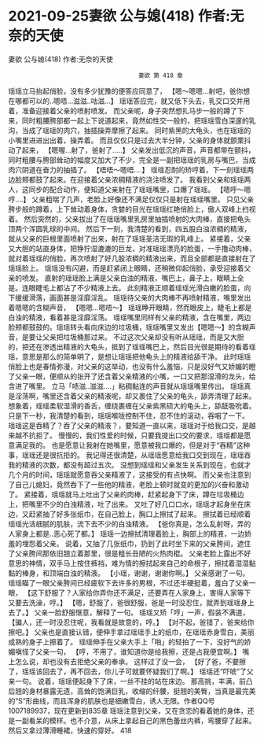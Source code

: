 # 2021-09-25妻欲 公与媳(418) 作者:无奈的天使



妻欲 公与媳(418) 作者:无奈的天使



                                         妻欲 第 418 章
 瑶瑶立马抬起俏脸，没有多少犹豫的便答应同意了， 【嗯～嗯嗯...射吧，爸你想在哪都可以的..嗯唔...滋滋..咕滋...】 瑶瑶答应完，就又低下头去，乳交口交并用着，准备迎接着父亲的喷射喷发。
 而父亲呢，身子突然想扎马步一般的蹲了下来，同时粗腰胯部都一起上下说道起来，竟然如性交一般的，把瑶瑶雪白深邃的乳沟，当成了瑶瑶的肉穴，抽插操弄摩擦了起来。 同时紫黑的大龟头，也在瑶瑶的小嘴里进进出出着，操弄着。
 而且仅仅只是过去大半分钟，父亲的身体就颤栗抖动了起来， 【嗯喔...射了，爸射了.....】 父亲发出低沉的声音，声音都带在颤抖，同时粗腰与胯部耸动的幅度又加大了不少，完全是一副把瑶瑶的乳房与嘴巴，当成肉穴阴道在奋力的抽插了。
 【唔唔～嗯唔....】 瑶瑶忍耐的矫哼着，下一刻瑶瑶两边脸颊都鼓了起来。在迎接着父亲浓稠精液的浇注喷发了。  我看到父亲和瑶瑶两人，这同步的配合动作，便知道父亲射在了瑶瑶嘴里，口爆了瑶瑶。
 【嗯呼～嗯哼....】 父亲粗喘了几声，老脸上好像还不满足仅仅只是射在瑶瑶嘴里。 只见父亲胯步般的蹲着，上下耸动着身体，贪婪的目光在瑶瑶红艳俏脸上，傲人双峰上扫视着。 然后突然的，父亲拔出了在瑶瑶嘴里乳房里抽插喷射的大肉棒，直接把龟头顶两个浑圆乳球的中间。
 然后下一刻，我清楚的看到，四五股白浊浓稠的精液，就从父亲的巨根里面喷射了出来，射在了瑶瑶圣洁无瑕的乳峰上。
 紧接着，父亲又大胆的站直身体，把狰狞湿漉漉的巨龙，对准瑶瑶漂亮的脸蛋，一手撸动肉棒，就对着瑶瑶的俏脸，再次喷射了好几股浓稠的精液出来，而且全部都是直接射在了瑶瑶脸上。  瑶瑶没有闪避，而是赶紧闭上眼睛，还稍微仰起俏脸，承受迎接着父亲的喷发。 直射的瑶瑶脸上满是父亲白浊的精液，嘴巴上，鼻子上，眼睛上全是。连眼睫毛上都沾了不少精液上去。 此刻精液正顺着瑶瑶光滑白嫩的脸蛋，向下缓缓滑落，画面甚是淫靡淫乱。
 瑶瑶待父亲的大肉棒不再喷射精液，嘴里发出着嗯嗯的含糊声音， 【嗯嗯...嗯唔～】 瑶瑶睁开眼睛，然而眼皮上，睫毛上都是白浊的精液，看着甚是淫靡淫荡。
 瑶瑶嘴里同样有父亲的精液，含在嘴里，两边脸颊都鼓鼓的。瑶瑶转头看向床边的垃圾桶，瑶瑶嘴里又发出【嗯嗯～】的含糊声音，是要让父亲把垃圾桶那过来。
 不过这次父亲却没有听从瑶瑶，而是又大胆的，把还在渗透出精液的大龟头，抵到了瑶瑶嘴巴上，然后目光很是期待的看着瑶瑶，意思是那么的简单明了，是想让瑶瑶把他龟头上的精液给舔干净。
 此时瑶瑶俏脸上也是春情弥漫，对父亲的这举动，也没有什么羞恼，只是没好气又娇媚的瞪了父亲一眼，便顺从的张开了还含着父亲精液的小嘴，一口又把那湿滑的龙头，给含进了嘴里。 立马「啧滋..滋滋....」粘稠黏连的声音就从瑶瑶嘴里传出。 瑶瑶真是淫荡啊，嘴里还含着父亲的精液呢，却又裹住了父亲的龟头，舔弄清理了起来。 想象着，瑶瑶柔软湿滑的香舌，缠绕裹缠在父亲紫黑硕大的龟头上，舔舐吸吮着。  只是下一秒，我清楚的看到，瑶瑶喉咙控制不住，忍不住的滚动，吞咽了一下。 瑶瑶这是吞精了？吞了父亲的精液？，要知道一直以来，瑶瑶对于给我口交，是越来越不抗拒了。 慢慢的，我们性爱的时候，只要我提出口交的要求，瑶瑶都是愿意满足我的。 也是愿意让我射在她嘴里，愿意被我口爆的，但是对于“吞精”这种事，瑶瑶还是很抗拒的。 我记得还很清楚，从瑶瑶愿意给我口交到现在，瑶瑶吞我的精液的次数，都没有超过五次。 没想到瑶瑶和父亲发生关系到现在，也就才几个月的时间，瑶瑶就愿意吞父亲精液了，这接受的有点快啊。
 而父亲也注意到了自己儿媳妇，竟然吞下了一些他的精液，老脸上顿时就变的更加的兴奋和激动了。
 紧接着，瑶瑶就马上吐出了父亲的肉棒，赶紧起身下了床，蹲在垃圾桶边上，把嘴里不少的白浊精液，吐了出来。 又吐了好几口口水，瑶瑶才起身坐在床边，又赶紧抽了好多张纸巾，在自己脸上，胸口上擦拭了起来。 擦拭着已经顺着瑶瑶光洁细腻的肌肤，流下去不少的白浊精液。
 【爸你真是，怎么乱射呀，弄的人家身上都是..恶心死了都。】 瑶瑶一边擦拭清理着脸上，胸部上的精液，一边娇羞的埋怨着父亲。 说着，又抽了几张纸巾，扔到了此时坐下来的父亲胯间，遮住了父亲胯间那依旧翘立着那里，很是粗长丑陋的火热肉棍。
 父亲老脸上露出不好意思的神情，双手马上按住裤裆，难为情的擦拭起来自己的命根子，擦拭着湿湿黏黏的棒身，和顶端白浊的精液。
 【小瑶，谢谢，谢谢你啊。】 父亲感谢了一句。
 瑶瑶瞄了一眼父亲胯间已经疲软下去许多的男根，不过还半硬挺着，羞白了父亲一眼， 【这下舒服了？人家给你弄你还不满足，还要弄在人家身上，害得人家等下又要去洗澡，哼。】
 【嗯，舒服了，爸很舒服，爸是一时没忍住，就弄到瑶瑶身上去了。】 父亲一脸舒服惬意，解释了一句。
 瑶瑶又矫「哼」一声，假装不满道， 【骗人，还一时没忍住呢，我看就是故意的，哼。】
 【对不起，爸错了，爸来给你擦吧。】 父亲也是直接认错，便伸手拿过瑶瑶手上的纸巾，在瑶瑶赤身雪白，美丽成熟的身子上擦着了。
 瑶瑶伸手在父亲大手上「啪」的轻拍了一下，没好气的娇媚嗔怪了父亲一句， 【哼，不用了，谁知道你是给我擦，还是占我便宜啊。】 嘴上怎么说，却也没有去拒绝父亲的奉承。
 这样过了没一会， 【好了爸，不要擦了，瑶瑶该回去了，再不回去，你儿子可就要怀疑我们了啊。】 瑶瑶还“吓唬”了父亲一句。  说着，瑶瑶便起身下了床，一丝不挂的站在床边。 那高挑，丰满，前凸后翘的身材暴露无遗，高耸的饱满巨乳，收缩的纤腰，挺翘的美臀，当真是最完美的“S”形曲线，而且浑身的肌肤也是细嫩雪白，诱人无限。作者QQ号1007189937，现在更新到835章
 瑶瑶注意到父亲，又在贪恋的看着她的身体，还是一副看呆的模样。也不介意，从床上拿起自己的黑色蕾丝内裤，弯腰穿了起来。 然后又拿过薄滑睡裙，快速的穿好。 418
            

